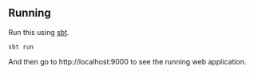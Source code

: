 
## Running

Run this using [sbt](http://www.scala-sbt.org/).

```
sbt run
```

And then go to http://localhost:9000 to see the running web application.

